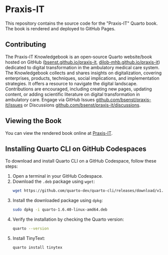 # Praxis-IT

This repository contains the source code for the "Praxis-IT" Quarto book. The book is rendered and deployed to GitHub Pages.

## Contributing

The Praxis-IT Knowledgebook is an open-source Quarto website/book hosted on GitHub ([bsenst.github.io/praxis-it](https://bsenst.github.io/praxis-it), [dilob-mhb.github.io/praxis-it](https://dilob-mhb.github.io/praxis-it)) dedicated to digital transformation in the ambulatory medical care system. The Knowledgebook collects and shares insights on digitalization, covering enterprises, products, techniques, social implications, and implementation strategies. It offers a resource to navigate the digital landscape. Contributions are encouraged, including creating new pages, updating content, or adding scientific literature on digital transformation in ambulatory care. Engage via GitHub Issues [github.com/bsenst/praxis-it/issues](https://github.com/bsenst/praxis-it/issues) or Discussions [github.com/bsenst/praxis-it/discussions](https://github.com/bsenst/praxis-it/discussions).

## Viewing the Book

You can view the rendered book online at [Praxis-IT](https://bsenst.github.io/praxis-it).

## Installing Quarto CLI on GitHub Codespaces

To download and install Quarto CLI on a GitHub Codespace, follow these steps:

1. Open a terminal in your GitHub Codespace.
2. Download the `.deb` package using `wget`:
    ```sh
    wget https://github.com/quarto-dev/quarto-cli/releases/download/v1.6.40/quarto-1.6.40-linux-amd64.deb
    ```
3. Install the downloaded package using `dpkg`:
    ```sh
    sudo dpkg -i quarto-1.6.40-linux-amd64.deb
    ```
4. Verify the installation by checking the Quarto version:
    ```sh
    quarto --version
    ```
5. Install TinyText:
    ```sh
    quarto install tinytex
    ```
